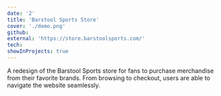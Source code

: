 ```yaml
---
date: '2'
title: 'Barstool Sports Store'
cover: './demo.png'
github:
external: 'https://store.barstoolsports.com/'
tech:
showInProjects: true
---
```


A redesign of the Barstool Sports store for fans to purchase merchandise from their favorite brands. From browsing to checkout, users are able to navigate the website seamlessly.
